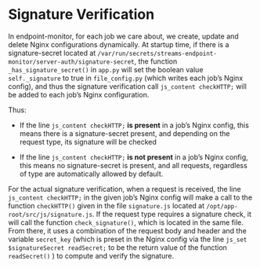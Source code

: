 # Signature Verification


In endpoint-monitor, for each job we care about, we create, update and delete Nginx configurations dynamically.
At startup time, if there is a signature-secret located at `/var/run/secrets/streams-endpoint-monitor/server-auth/signature-secret`, the function `_has_signature_secret()` in `app.py` will set the boolean value `self._signature` to true in `file_config.py`
(which writes each job’s Nginx config), and thus the signature verification call `js_content checkHTTP;` will be added to each job’s Nginx configuration. 

Thus:


* If the line `js_content checkHTTP;` **is present** in a job’s Nginx config, this means there is a signature-secret present, and depending on the request type, its signature will be checked

* If the line `js_content checkHTTP;` **is not present** in a job’s Nginx config, this means no signature-secret is present, and all requests, regardless of type are automatically allowed by default.



For the actual signature verification, when a request is received, the line `js_content checkHTTP;` in the given job’s Nginx config will make a call to the function `checkHTTP()` given in the file `signature.js` located at `/opt/app-root/src/js/signature.js`.
If the request type requires a signature check, it will call the function `check_signature()`, which is located in the same file. From there, it uses a combination of the request body and header and the variable `secret_key`
(which is preset in the Nginx config via the line `js_set $signatureSecret readSecret;` to be the return value of the function `readSecret()` ) to compute and verify the signature. 
